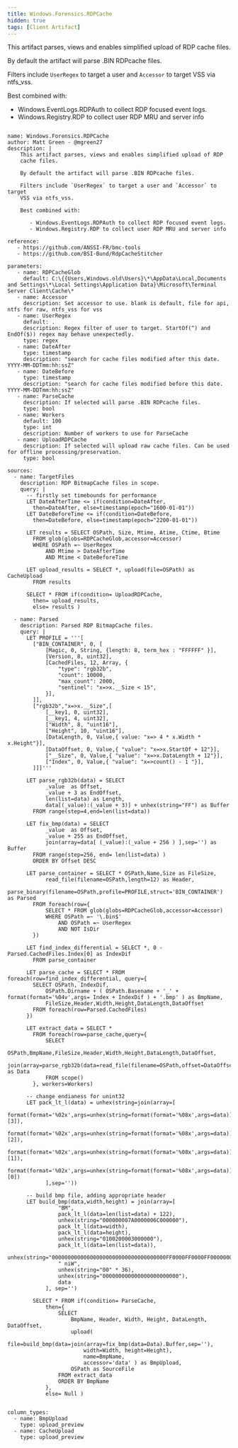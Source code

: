 ```yaml
---
title: Windows.Forensics.RDPCache
hidden: true
tags: [Client Artifact]
---
```


This artifact parses, views and enables simplified upload of RDP
cache files.

By default the artifact will parse .BIN RDPcache files.

Filters include `UserRegex` to target a user and `Accessor` to target
VSS via ntfs_vss.

Best combined with:

   - Windows.EventLogs.RDPAuth to collect RDP focused event logs.
   - Windows.Registry.RDP to collect user RDP MRU and server info


<pre><code class="language-yaml">
name: Windows.Forensics.RDPCache
author: Matt Green - @mgreen27
description: |
    This artifact parses, views and enables simplified upload of RDP
    cache files.

    By default the artifact will parse .BIN RDPcache files.

    Filters include `UserRegex` to target a user and `Accessor` to target
    VSS via ntfs_vss.

    Best combined with:

       - Windows.EventLogs.RDPAuth to collect RDP focused event logs.
       - Windows.Registry.RDP to collect user RDP MRU and server info

reference:
   - https://github.com/ANSSI-FR/bmc-tools
   - https://github.com/BSI-Bund/RdpCacheStitcher

parameters:
   - name: RDPCacheGlob
     default: C:\{{Users,Windows.old\Users}\*\AppData\Local,Documents and Settings\*\Local Settings\Application Data}\Microsoft\Terminal Server Client\Cache\*
   - name: Accessor
     description: Set accessor to use. blank is default, file for api, ntfs for raw, ntfs_vss for vss
   - name: UserRegex
     default: .
     description: Regex filter of user to target. StartOf(^) and EndOf($)) regex may behave unexpectedly.
     type: regex
   - name: DateAfter
     type: timestamp
     description: "search for cache files modified after this date. YYYY-MM-DDTmm:hh:ssZ"
   - name: DateBefore
     type: timestamp
     description: "search for cache files modified before this date. YYYY-MM-DDTmm:hh:ssZ"
   - name: ParseCache
     description: If selected will parse .BIN RDPcache files.
     type: bool
   - name: Workers
     default: 100
     type: int
     description: Number of workers to use for ParseCache
   - name: UploadRDPCache
     description: If selected will upload raw cache files. Can be used for offline processing/preservation.
     type: bool

sources:
  - name: TargetFiles
    description: RDP BitmapCache files in scope.
    query: |
      -- firstly set timebounds for performance
      LET DateAfterTime &lt;= if(condition=DateAfter,
        then=DateAfter, else=timestamp(epoch="1600-01-01"))
      LET DateBeforeTime &lt;= if(condition=DateBefore,
        then=DateBefore, else=timestamp(epoch="2200-01-01"))
            
      LET results = SELECT OSPath, Size, Mtime, Atime, Ctime, Btime
        FROM glob(globs=RDPCacheGlob,accessor=Accessor)
        WHERE OSPath =~ UserRegex
            AND Mtime &gt; DateAfterTime
            AND Mtime &lt; DateBeforeTime

      LET upload_results = SELECT *, upload(file=OSPath) as CacheUpload
        FROM results

      SELECT * FROM if(condition= UploadRDPCache,
        then= upload_results,
        else= results )

  - name: Parsed
    description: Parsed RDP BitmapCache files.
    query: |
      LET PROFILE = '''[
        ["BIN_CONTAINER", 0, [
            [Magic, 0, String, {length: 8, term_hex : "FFFFFF" }],
            [Version, 8, uint32],
            [CachedFiles, 12, Array, {
                "type": "rgb32b",
                "count": 10000,
                "max_count": 2000,
                "sentinel": "x=&gt;x.__Size &lt; 15",
            }],
        ]],
        ["rgb32b","x=&gt;x.__Size",[
            [__key1, 0, uint32],
            [__key1, 4, uint32],
            ["Width", 8, "uint16"],
            ["Height", 10, "uint16"],
            [DataLength, 0, Value,{ value: "x=&gt; 4 * x.Width * x.Height"}],
            [DataOffset, 0, Value,{ "value": "x=&gt;x.StartOf + 12"}],
            ["__Size", 0, Value,{ "value": "x=&gt;x.DataLength + 12"}],
            ["Index", 0, Value,{ "value": "x=&gt;count() - 1 "}],
        ]]]'''

      LET parse_rgb32b(data) = SELECT
            _value  as Offset,
            _value + 3 as EndOffset,
            len(list=data) as Length,
            data[(_value):(_value + 3)] + unhex(string="FF") as Buffer
        FROM range(step=4,end=len(list=data))

      LET fix_bmp(data) = SELECT
            _value  as Offset,
            _value + 255 as EndOffset,
            join(array=data[ (_value):(_value + 256 ) ],sep='') as Buffer
        FROM range(step=256, end= len(list=data) )
        ORDER BY Offset DESC

      LET parse_container = SELECT * OSPath,Name,Size as FileSize,
            read_file(filename=OSPath,length=12) as Header,
            parse_binary(filename=OSPath,profile=PROFILE,struct='BIN_CONTAINER') as Parsed
        FROM foreach(row={
            SELECT * FROM glob(globs=RDPCacheGlob,accessor=Accessor)
            WHERE OSPath =~ '\.bin$'
                AND OSPath =~ UserRegex
                AND NOT IsDir
        })

      LET find_index_differential = SELECT *, 0 - Parsed.CachedFiles.Index[0] as IndexDif
        FROM parse_container

      LET parse_cache = SELECT * FROM foreach(row=find_index_differential, query={
        SELECT OSPath, IndexDif,
            OSPath.Dirname + ( OSPath.Basename + '_' + format(format='%04v',args= Index + IndexDif ) + '.bmp' ) as BmpName,
            FileSize,Header,Width,Height,DataLength,DataOffset
        FROM foreach(row=Parsed.CachedFiles)
      })

      LET extract_data = SELECT *
        FROM foreach(row=parse_cache,query={
            SELECT
                OSPath,BmpName,FileSize,Header,Width,Height,DataLength,DataOffset,
                join(array=parse_rgb32b(data=read_file(filename=OSPath,offset=DataOffset,length=DataLength)).Buffer,sep='') as Data
            FROM scope()
        }, workers=Workers)

      -- change endianess for unint32
      LET pack_lt_l(data) = unhex(string=join(array=[
        format(format='%02x',args=unhex(string=format(format='%08x',args=data))[3]),
        format(format='%02x',args=unhex(string=format(format='%08x',args=data))[2]),
        format(format='%02x',args=unhex(string=format(format='%08x',args=data))[1]),
        format(format='%02x',args=unhex(string=format(format='%08x',args=data))[0])
            ],sep=''))

      -- build bmp file, adding appropriate header
      LET build_bmp(data,width,height) = join(array=[
                "BM",
                pack_lt_l(data=len(list=data) + 122),
                unhex(string="000000007A0000006C000000"),
                pack_lt_l(data=width),
                pack_lt_l(data=height),
                unhex(string="0100200003000000"),
                pack_lt_l(data=len(list=data)),
                unhex(string="000000000000000000000000000000000000FF0000FF0000FF000000000000FF"),
                " niW",
                unhex(string="00" * 36),
                unhex(string="000000000000000000000000"),
                data
            ], sep='')

        SELECT * FROM if(condition= ParseCache,
            then={
                SELECT
                    BmpName, Header, Width, Height, DataLength, DataOffset,
                    upload(
                        file=build_bmp(data=join(array=fix_bmp(data=Data).Buffer,sep=''),
                        width=Width, height=Height),
                        name=BmpName,
                        accessor='data' ) as BmpUpload,
                    OSPath as SourceFile
                FROM extract_data
                ORDER BY BmpName
            },
            else= Null )


column_types:
  - name: BmpUpload
    type: upload_preview
  - name: CacheUpload
    type: upload_preview

</code></pre>

